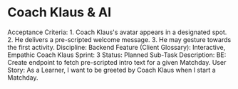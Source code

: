# Coach Klaus & AI

Acceptance Criteria: 1. Coach Klaus's avatar appears in a designated spot. 2. He delivers a pre-scripted welcome message. 3. He may gesture towards the first activity.
Discipline: Backend
Feature (Client Glossary): Interactive, Empathic Coach Klaus
Sprint: 3
Status: Planned
Sub-Task Description: BE: Create endpoint to fetch pre-scripted intro text for a given Matchday.
User Story: As a Learner, I want to be greeted by Coach Klaus when I start a Matchday.